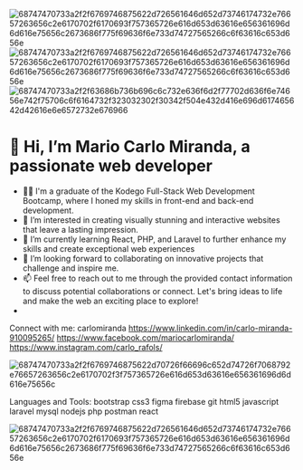 ![68747470733a2f2f6769746875622d726561646d652d73746174732e76657263656c2e6170702f6170693f757365726e616d653d63616e656361696d6d616e75656c2673686f775f69636f6e733d74727565266c6f63616c653d656e](https://github.com/CarloMiranda/CarloMiranda/assets/130446383/f0f7d0c3-d1d0-41c7-9491-1996434d6f88)![68747470733a2f2f6769746875622d726561646d652d73746174732e76657263656c2e6170702f6170693f757365726e616d653d63616e656361696d6d616e75656c2673686f775f69636f6e733d74727565266c6f63616c653d656e](https://github.com/CarloMiranda/CarloMiranda/assets/130446383/7476c1b8-9cf8-4475-bec9-ee31b9f32f09)
![68747470733a2f2f63686b736b696c6c732e636f6d2f77702d636f6e74656e742f75706c6f6164732f323032302f30342f504e432d416e696d617465642d42616e6e6572732e676966](https://github.com/CarloMiranda/CarloMiranda/assets/130446383/f59bce0f-c63a-4498-9001-0c45273a49bb)
 <h1 class="text-center">👋 Hi, I’m Mario Carlo Miranda, a passionate web developer</h1>

- 👨‍🎓 I'm a graduate of the Kodego Full-Stack Web Development Bootcamp, where I honed my skills in front-end and back-end development.
- 👀 I’m interested in creating visually stunning and interactive websites that leave a lasting impression.
- 🌱 I’m currently learning React, PHP, and Laravel to further enhance my skills and create exceptional web experiences
- 💞️ I’m looking forward to collaborating on innovative projects that challenge and inspire me.
- 📫 Feel free to reach out to me through the provided contact information to discuss potential collaborations or connect. Let's bring ideas to life and make the web an exciting place to explore!
- 
Connect with me:
carlomiranda https://www.linkedin.com/in/carlo-miranda-910095265/ https://www.facebook.com/mariocarlomiranda/  https://www.instagram.com/carlo_rafols/

![68747470733a2f2f6769746875622d70726f66696c652d74726f7068792e76657263656c2e6170702f3f757365726e616d653d63616e656361696d6d616e75656c](https://github.com/CarloMiranda/CarloMiranda/assets/130446383/66113bf5-5166-4027-a668-445dbfb1bad2)

Languages and Tools:
bootstrap css3 figma firebase git html5 javascript laravel mysql nodejs php postman react


![68747470733a2f2f6769746875622d726561646d652d73746174732e76657263656c2e6170702f6170693f757365726e616d653d63616e656361696d6d616e75656c2673686f775f69636f6e733d74727565266c6f63616c653d656e](https://github.com/CarloMiranda/CarloMiranda/assets/130446383/c349ef6b-88b8-431c-9b9a-1fbb00dfeaa1)




<!---
CarloMiranda/CarloMiranda is a ✨ special ✨ repository because its `README.md` (this file) appears on your GitHub profile.
You can click the Preview link to take a look at your changes.
--->
